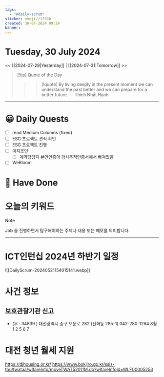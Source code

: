 ```yaml
---
tags:
  - "#daily-scrum"
sticker: emoji//1f33b
created: 30-07-2024 09:24
banner:
---
```

# Tuesday, 30 July 2024
<< [[2024-07-29|Yesterday]] | [[2024-07-31|Tomorrow]] >>

> [!tip] Quote of the Day  
> > > [!quote] By living deeply in the present moment we can understand the past better and we can prepare for a better future.
> — Thích Nhất Hạnh

---

#  😀 Daily Quests
- [ ] read Medium Columns (fixed)
- [ ] ESG 프로젝트 견적 확인
- [ ] ESG 프로젝트 진행
- [ ] 이지조인
	- [ ] 계약담당자 본인인증이 감사추적인증서에서 빠져있음
- [ ] WeBloom
# 🙂 Have Done



# 오늘의 키워드

> [!NOTE]
> Job 을 진행하면서 탐구해야하는 주제나 내용 또는 메모를 의미합니다.


---
# ICT인턴십 2024년 하반기 일정
![[DailyScrum-20240521154015141.webp]]

# 사건 정보

## 보호관찰기관 신고
- (우 : 34839 ) 대전광역시 중구 보문로 282 (선화동 285-1)
042-280-1264
8월 1 2 5 6 7

# 대전 청년 월세 지원
https://djhousing.or.kr/
https://www.bokjiro.go.kr/ssis-tbu/twataa/wlfareInfo/moveTWAT52011M.do?wlfareInfoId=WLF00005253